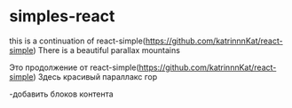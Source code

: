 # simples-react


this is a continuation of  react-simple(https://github.com/katrinnnKat/react-simple)
Тhere is a beautiful parallax mountains

Это продолжение от react-simple(https://github.com/katrinnnKat/react-simple)
Здесь красивый параллакс гор  

-добавить блоков контента
